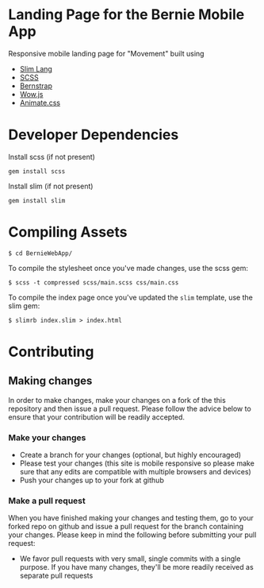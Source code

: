 # Landing Page for the Bernie Mobile App

Responsive mobile landing page for "Movement" built using

* [Slim Lang](http://slim-lang.com/)
* [SCSS](http://sass-lang.com/)
* [Bernstrap](https://github.com/SandersForPresident/bootstrap)
* [Wow.js](https://github.com/matthieua/WOW)
* [Animate.css](https://github.com/daneden/animate.css)

# Developer Dependencies

Install scss (if not present)

```
gem install scss
```
Install slim (if not present)

```
gem install slim
```

# Compiling Assets

`$ cd BernieWebApp/`

To compile the stylesheet once you've made changes, use the scss gem:

`$ scss -t compressed scss/main.scss css/main.css`

To compile the index page once you've updated the `slim` template, use the slim gem:

`$ slimrb index.slim > index.html`

# Contributing

## Making changes

In order to make changes, make your changes on a fork of the this repository and then issue a pull request. Please follow the advice below to ensure that your contribution will be readily accepted.

### Make your changes

* Create a branch for your changes (optional, but highly encouraged)
* Please test your changes (this site is mobile responsive so please make sure that any edits are compatible with multiple browsers and devices)
* Push your changes up to your fork at github

### Make a pull request

When you have finished making your changes and testing them, go to your forked repo on github and issue a pull request for the branch containing your changes.  Please keep in mind the following before submitting your pull request:

* We favor pull requests with very small, single commits with a single purpose.  If you have many changes, they'll be more readily received as separate pull requests
